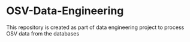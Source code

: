 # OSV-Data-Engineering
This repository is created as part of data engineering project to process OSV data from the databases
